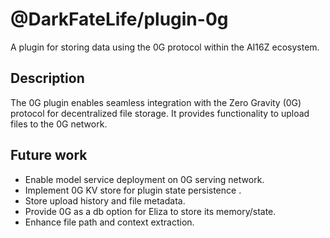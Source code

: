 # @DarkFateLife/plugin-0g

A plugin for storing data using the 0G protocol within the AI16Z ecosystem.

## Description

The 0G plugin enables seamless integration with the Zero Gravity (0G) protocol for decentralized file storage. It provides functionality to upload files to the 0G network.

## Future work

-   Enable model service deployment on 0G serving network.
-   Implement 0G KV store for plugin state persistence .
-   Store upload history and file metadata.
-   Provide 0G as a db option for Eliza to store its memory/state.
-   Enhance file path and context extraction.
